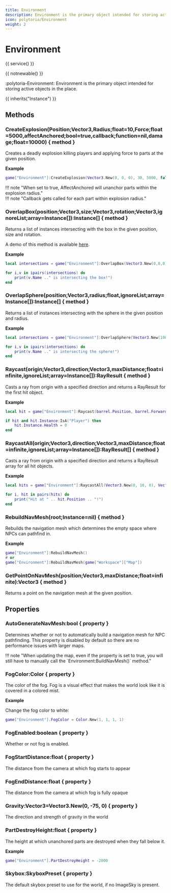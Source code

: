 ```yaml
---
title: Environment
description: Environment is the primary object intended for storing active objects in the place.
icon: polytoria/Environment
weight: 2
---
```


# Environment

{{ service() }}

{{ notnewable() }}

:polytoria-Environment: Environment is the primary object intended for storing active objects in the place.

{{ inherits("Instance") }}

## Methods

### CreateExplosion(Position;Vector3,Radius;float=10,Force;float=5000,affectAnchored;bool=true,callback;function=nil,damage;float=10000) { method }

Creates a deadly explosion killing players and applying force to parts at the given position.

**Example**

```lua
game["Environment"]:CreateExplosion(Vector3.New(0, 0, 0), 30, 5000, false, nil, 10)
```

<div data-search-exclude markdown>
!!! note "When set to true, AffectAnchored will unanchor parts within the explosion radius."
</div>

<div data-search-exclude markdown>
!!! note "Callback gets called for each part within explosion radius."
</div>

### OverlapBox(position;Vector3,size;Vector3,rotation;Vector3,ignoreList;array=Instance[]):Instance[] { method }

Returns a list of instances intersecting with the box in the given position, size and rotation.

A demo of this method is available [here](https://polytoria.com/places/9269).

**Example**

```lua
local intersections = game["Environment"]:OverlapBox(Vector3.New(0,0,0), Vector3.New(2,2,3), Vector3.New(0,0,0))

for i,v in ipairs(intersections) do
    print(v.Name .." is intersecting the box!")
end
```

### OverlapSphere(position;Vector3,radius;float,ignoreList;array=Instance[]):Instance[] { method }

Returns a list of instances intersecting with the sphere in the given position and radius.

**Example**

```lua
local intersections = game["Environment"]:OverlapSphere(Vector3.New(100,0,45), 25)

for i,v in ipairs(intersections) do
    print(v.Name .." is intersecting the sphere!")
end
```

### Raycast(origin;Vector3,direction;Vector3,maxDistance;float=infinite,ignoreList;array=Instance[]):RayResult { method }

Casts a ray from origin with a specified direction and returns a RayResult for the first hit object.

**Example**

```lua
local hit = game["Environment"]:Raycast(barrel.Position, barrel.Forward)

if hit and hit.Instance:IsA("Player") then
    hit.Instance.Health = 0
end
```

### RaycastAll(origin;Vector3,direction;Vector3,maxDistance;float=infinite,ignoreList;array=Instance[]):RayResult[] { method }

Casts a ray from origin with a specified direction and returns a RayResult array for all hit objects.

**Example**

```lua
local hits = game["Environment"]:RaycastAll(Vector3.New(0, 10, 0), Vector3.New(0, -1, 0), 100)

for i, hit in pairs(hits) do
    print("Hit at " .. hit.Position .. "!")
end
```

### RebuildNavMesh(root;Instance=nil) { method }

Rebuilds the navigation mesh which determines the empty space where NPCs can pathfind in.

**Example**

```lua
game["Environment"]:RebuildNavMesh()
# or
game["Environment"]:RebuildNavMesh(game["Workspace"]["Map"])
```

### GetPointOnNavMesh(position;Vector3,maxDistance;float=infinite):Vector3 { method }

Returns a point on the navigation mesh at the given position.

## Properties

### AutoGenerateNavMesh:bool { property }

Determines whether or not to automatically build a navigation mesh for NPC pathfinding. This property is disabled by default so there are no performance issues with larger maps.

<div data-search-exclude markdown>
!!! note "When updating the map, even if the property is set to true, you will still have to manually call the `Environment:BuildNavMesh()` method."
</div>

### FogColor:Color { property }

The color of the fog. Fog is a visual effect that makes the world look like it is covered in a colored mist.

**Example**

Change the fog color to white:

```lua
game["Environment"].FogColor = Color.New(1, 1, 1, 1)
```

### FogEnabled:boolean { property }

Whether or not fog is enabled.

### FogStartDistance:float { property }

The distance from the camera at which fog starts to appear

### FogEndDistance:float { property }

The distance from the camera at which fog is fully opaque

### Gravity:Vector3=Vector3.New(0, -75, 0) { property }

The direction and strength of gravity in the world

### PartDestroyHeight:float { property }

The height at which unanchored parts are destroyed when they fall below it.

**Example**

```lua
game["Environment"].PartDestroyHeight = -2000
```

### Skybox:SkyboxPreset { property }

The default skybox preset to use for the world, if no ImageSky is present.
